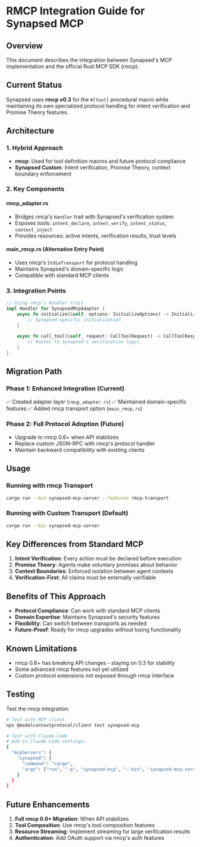 # RMCP Integration Guide for Synapsed MCP

## Overview

This document describes the integration between Synapsed's MCP implementation and the official Rust MCP SDK (rmcp).

## Current Status

Synapsed uses **rmcp v0.3** for the `#[tool]` procedural macro while maintaining its own specialized protocol handling for intent verification and Promise Theory features.

## Architecture

### 1. Hybrid Approach
- **rmcp**: Used for tool definition macros and future protocol compliance
- **Synapsed Custom**: Intent verification, Promise Theory, context boundary enforcement

### 2. Key Components

#### rmcp_adapter.rs
- Bridges rmcp's `Handler` trait with Synapsed's verification system
- Exposes tools: `intent_declare`, `intent_verify`, `intent_status`, `context_inject`
- Provides resources: active intents, verification results, trust levels

#### main_rmcp.rs (Alternative Entry Point)
- Uses rmcp's `StdioTransport` for protocol handling
- Maintains Synapsed's domain-specific logic
- Compatible with standard MCP clients

### 3. Integration Points

```rust
// Using rmcp's Handler trait
impl Handler for SynapsedMcpAdapter {
    async fn initialize(&self, options: InitializeOptions) -> InitializedNotification {
        // Synapsed-specific initialization
    }
    
    async fn call_tool(&self, request: CallToolRequest) -> CallToolResponse {
        // Routes to Synapsed's verification logic
    }
}
```

## Migration Path

### Phase 1: Enhanced Integration (Current)
✅ Created adapter layer (`rmcp_adapter.rs`)
✅ Maintained domain-specific features
✅ Added rmcp transport option (`main_rmcp.rs`)

### Phase 2: Full Protocol Adoption (Future)
- Upgrade to rmcp 0.6+ when API stabilizes
- Replace custom JSON-RPC with rmcp's protocol handler
- Maintain backward compatibility with existing clients

## Usage

### Running with rmcp Transport
```bash
cargo run --bin synapsed-mcp-server --features rmcp-transport
```

### Running with Custom Transport (Default)
```bash
cargo run --bin synapsed-mcp-server
```

## Key Differences from Standard MCP

1. **Intent Verification**: Every action must be declared before execution
2. **Promise Theory**: Agents make voluntary promises about behavior
3. **Context Boundaries**: Enforced isolation between agent contexts
4. **Verification-First**: All claims must be externally verifiable

## Benefits of This Approach

- **Protocol Compliance**: Can work with standard MCP clients
- **Domain Expertise**: Maintains Synapsed's security features
- **Flexibility**: Can switch between transports as needed
- **Future-Proof**: Ready for rmcp upgrades without losing functionality

## Known Limitations

- rmcp 0.6+ has breaking API changes - staying on 0.3 for stability
- Some advanced rmcp features not yet utilized
- Custom protocol extensions not exposed through rmcp interface

## Testing

Test the rmcp integration:
```bash
# Test with MCP client
npx @modelcontextprotocol/client test synapsed-mcp

# Test with Claude Code
# Add to Claude Code settings:
{
  "mcpServers": {
    "synapsed": {
      "command": "cargo",
      "args": ["run", "-p", "synapsed-mcp", "--bin", "synapsed-mcp-server"]
    }
  }
}
```

## Future Enhancements

1. **Full rmcp 0.6+ Migration**: When API stabilizes
2. **Tool Composition**: Use rmcp's tool composition features
3. **Resource Streaming**: Implement streaming for large verification results
4. **Authentication**: Add OAuth support via rmcp's auth features